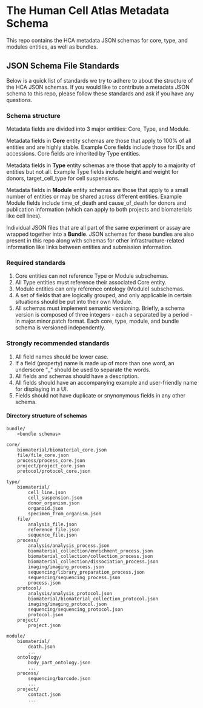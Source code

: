 # The Human Cell Atlas Metadata Schema

This repo contains the HCA metadata JSON schemas for core, type, and modules entities, as well as bundles.

## JSON Schema File Standards

Below is a quick list of standards we try to adhere to about the structure of the HCA JSON schemas. If you would like to contribute a metadata JSON schema to this repo, please follow these standards and ask if you have any questions.

### Schema structure

Metadata fields are divided into 3 major entities: Core, Type, and Module.

Metadata fields in **Core** entity schemas are those that apply to 100% of all entities and are highly stable. Example Core fields include those for IDs and accessions. Core fields are inherited by Type entities.

Metadata fields in **Type** entity schemas are those that apply to a majority of entities but not all. Example Type fields include height and weight for donors, target_cell_type for cell suspensions. 

Metadata fields in **Module** entity schemas are those that apply to a small number of entities or may be shared across different entities. Example Module fields include time_of_death and cause_of_death for donors and publication information (which can apply to both projects and biomaterials like cell lines).

Individual JSON files that are all part of the same experiment or assay are wrapped together into a **Bundle**. JSON schemas for these bundles are also present in this repo along with schemas for other infrastructure-related information like links between entities and submission information.

### Required standards

1. Core entities can not reference Type or Module subschemas.
1. All Type entities must reference their associated Core entity.
1. Module entities can only reference ontology (Module) subschemas.
1. A set of fields that are logically grouped, and only applicable in certain situations should be put into their own Module.
1. All schemas must implement semantic versioning. Briefly, a schema version is composed of three integers - each a separated by a period - in major.minor.patch format. Each core, type, module, and bundle schema is versioned independently.

### Strongly recommended standards

1. All field names should be lower case.
1. If a field (property) name is made up of more than one word, an underscore "_" should be used to separate the words.
1. All fields and schemas should have a description.
1. All fields should have an accompanying example and user-friendly name for displaying in a UI.
1. Fields should not have duplicate or snynonymous fields in any other schema.

#### Directory structure of schemas

```
bundle/
    <bundle schemas>
 
core/
    biomaterial/biomaterial_core.json	
    file/file_core.json
    process/process_core.json
    project/project_core.json
    protocol/protocol_core.json
 
type/
    biomaterial/
        cell_line.json
        cell_suspension.json
        donor_organism.json
        organoid.json
        specimen_from_organism.json
    file/		
        analysis_file.json
        reference_file.json
        sequence_file.json
    process/    
        analysis/analysis_process.json
        biomaterial_collection/enrichment_process.json
        biomaterial_collection/collection_process.json
        biomaterial_collection/dissociation_process.json
        imaging/imaging_process.json
        sequencing/library_preparation_process.json
        sequencing/sequencing_process.json
        process.json
    protocol/  
        analysis/analysis_protocol.json
        biomaterial/biomaterial_collection_protocol.json
        imaging/imaging_protocol.json
        sequencing/sequencing_protocol.json
        protocol.json        
    project/	
        project.json
 
module/
    biomaterial/
        death.json
        ...
    ontology/
        body_part_ontology.json
        ...
    process/
        sequencing/barcode.json
        ...
    project/
        contact.json
        ...

```
